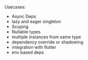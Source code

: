 Usecases:
- Async Deps
- lazy and eager singleton
- Scoping
- Nullable types
-  multiple instances from same type
- dependency override or shadowing
- integration with flutter 
- env based deps